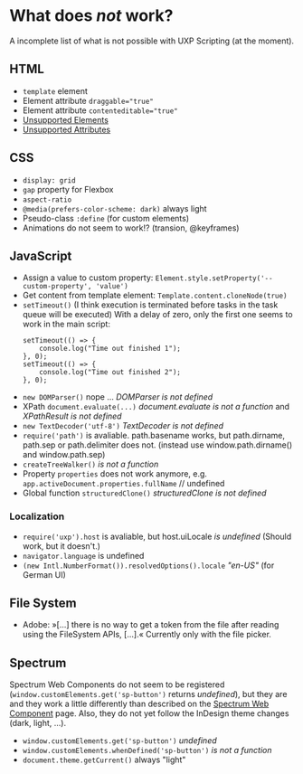 # What does *not* work?
A incomplete list of what is not possible with UXP Scripting (at the moment).
## HTML
- `template` element
- Element attribute `draggable="true"`
- Element attribute `contenteditable="true"`
- [Unsupported Elements](https://developer.adobe.com/indesign/uxp/uxp/reference-html/General/Unsupported%20Elements/)
- [Unsupported Attributes](https://developer.adobe.com/indesign/uxp/uxp/reference-html/General/Unsupported%20Attributes/)

## CSS
- `display: grid`
- `gap` property for Flexbox
- `aspect-ratio`
- `@media(prefers-color-scheme: dark)` always light
- Pseudo-class `:define` (for custom elements)
- Animations do not seem to work!? (transion, @keyframes)

## JavaScript

- Assign a value to custom property: `Element.style.setProperty('--custom-property', 'value')`
- Get content from template element: `Template.content.cloneNode(true)`
- `setTimeout()` (I think execution is terminated before tasks in the task queue will be executed)
	With a delay of zero, only the first one seems to work in the main script:
	```
	setTimeout(() => {
		console.log("Time out finished 1");
	}, 0);
	setTimeout(() => {
		console.log("Time out finished 2");
	}, 0);
	```
- `new DOMParser()` nope ... *DOMParser is not defined*
- XPath `document.evaluate(...)` *document.evaluate is not a function* and *XPathResult is not defined*
- `new TextDecoder('utf-8')` *TextDecoder is not defined*
- `require('path')` is avaliable. path.basename works, but path.dirname, path.sep or path.delimiter does not. (instead use window.path.dirname() and window.path.sep)
- `createTreeWalker()` *is not a function* 
- Property `properties` does not work anymore, e.g. `app.activeDocument.properties.fullName` // undefined
- Global function `structuredClone()` *structuredClone is not defined*

### Localization
- `require('uxp').host` is avaliable, but host.uiLocale *is undefined* (Should work, but it doesn't.)
- `navigator.language` is undefined
- `(new Intl.NumberFormat()).resolvedOptions().locale` *"en-US"* (for German UI)

## File System
- Adobe: »[...] there is no way to get a token from the file after reading using the FileSystem APIs, [...].« Currently only with the file picker.

## Spectrum
Spectrum Web Components do not seem to be registered (`window.customElements.get('sp-button')` returns *undefined*), but they are and they work a little differently than described on the [Spectrum Web Component](https://opensource.adobe.com/spectrum-web-components/) page. Also, they do not yet follow the InDesign theme changes (dark, light, ...).
- `window.customElements.get('sp-button')` *undefined*
- `window.customElements.whenDefined('sp-button')` *is not a function*
- `document.theme.getCurrent()` always "light"